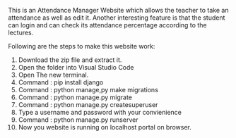 This is an Attendance Manager Website which allows the teacher to take an attendance as well as edit it.
Another interesting feature is that the student can login and can check its attendance percentage according to the lectures.

Following are the steps to make this website work:
1. Download the zip file and extract it.
2. Open the folder into Visual Studio Code
3. Open The new terminal.
4. Command : pip install django
5. Command : python manage,py make migrations
6. Command : python manage.py migrate
7. Command : python manage.py createsuperuser
8. Type a username and password with your convienience
9. Command : python manage.py runserver
10. Now you website is running on localhost portal on browser.
